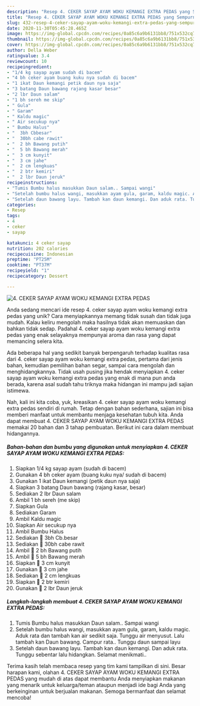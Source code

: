 ```yaml
---
description: "Resep 4. CEKER SAYAP AYAM WOKU KEMANGI EXTRA PEDAS yang Sempurna"
title: "Resep 4. CEKER SAYAP AYAM WOKU KEMANGI EXTRA PEDAS yang Sempurna"
slug: 432-resep-4-ceker-sayap-ayam-woku-kemangi-extra-pedas-yang-sempurna
date: 2020-11-30T05:45:28.465Z
image: https://img-global.cpcdn.com/recipes/0a85c6a9b6131bb8/751x532cq70/4-ceker-sayap-ayam-woku-kemangi-extra-pedas-foto-resep-utama.jpg
thumbnail: https://img-global.cpcdn.com/recipes/0a85c6a9b6131bb8/751x532cq70/4-ceker-sayap-ayam-woku-kemangi-extra-pedas-foto-resep-utama.jpg
cover: https://img-global.cpcdn.com/recipes/0a85c6a9b6131bb8/751x532cq70/4-ceker-sayap-ayam-woku-kemangi-extra-pedas-foto-resep-utama.jpg
author: Della Weber
ratingvalue: 3.4
reviewcount: 10
recipeingredient:
- "1/4 kg sayap ayam sudah di bacem"
- "4 bh ceker ayam buang kuku nya sudah di bacem"
- "1 ikat Daun kemangi petik daun nya saja"
- "3 batang Daun bawang rajang kasar besar"
- "2 lbr Daun salam"
- "1 bh sereh me skip"
- " Gula"
- " Garam"
- " Kaldu magic"
- " Air secukup nya"
- " Bumbu Halus"
- "  3bh Cbbesar"
- "  30bh cabe rawit"
- "  2 bh Bawang putih"
- "  5 bh Bawang merah"
- "  3 cm kunyit"
- "  3 cm jahe"
- "  2 cm lengkuas"
- "  2 btr kemiri"
- "  2 lbr Daun jeruk"
recipeinstructions:
- "Tumis Bumbu halus masukkan Daun salam.. Sampai wangi"
- "Setelah bumbu halus wangi, masukkan ayam gula, garam, kaldu magic. Aduk rata dan tambah kan air sedikit saja. Tunggu air menyusut. Lalu tambah kan Daun bawang. Campur rata.. Tunggu daun sampai layu"
- "Setelah daun bawang layu. Tambah kan daun kemangi. Dan aduk rata. Tunggu sebentar lalu hidangkan. Selamat menikmati.."
categories:
- Resep
tags:
- 4
- ceker
- sayap

katakunci: 4 ceker sayap 
nutrition: 202 calories
recipecuisine: Indonesian
preptime: "PT25M"
cooktime: "PT37M"
recipeyield: "1"
recipecategory: Dessert

---
```



![4. CEKER SAYAP AYAM WOKU KEMANGI EXTRA PEDAS](https://img-global.cpcdn.com/recipes/0a85c6a9b6131bb8/751x532cq70/4-ceker-sayap-ayam-woku-kemangi-extra-pedas-foto-resep-utama.jpg)

Anda sedang mencari ide resep 4. ceker sayap ayam woku kemangi extra pedas yang unik? Cara menyiapkannya memang tidak susah dan tidak juga mudah. Kalau keliru mengolah maka hasilnya tidak akan memuaskan dan bahkan tidak sedap. Padahal 4. ceker sayap ayam woku kemangi extra pedas yang enak selayaknya mempunyai aroma dan rasa yang dapat memancing selera kita.

Ada beberapa hal yang sedikit banyak berpengaruh terhadap kualitas rasa dari 4. ceker sayap ayam woku kemangi extra pedas, pertama dari jenis bahan, kemudian pemilihan bahan segar, sampai cara mengolah dan menghidangkannya. Tidak usah pusing jika hendak menyiapkan 4. ceker sayap ayam woku kemangi extra pedas yang enak di mana pun anda berada, karena asal sudah tahu triknya maka hidangan ini mampu jadi sajian istimewa.




Nah, kali ini kita coba, yuk, kreasikan 4. ceker sayap ayam woku kemangi extra pedas sendiri di rumah. Tetap dengan bahan sederhana, sajian ini bisa memberi manfaat untuk membantu menjaga kesehatan tubuh kita. Anda dapat membuat 4. CEKER SAYAP AYAM WOKU KEMANGI EXTRA PEDAS memakai 20 bahan dan 3 tahap pembuatan. Berikut ini cara dalam membuat hidangannya.

<!--inarticleads1-->

##### Bahan-bahan dan bumbu yang digunakan untuk menyiapkan 4. CEKER SAYAP AYAM WOKU KEMANGI EXTRA PEDAS:

1. Siapkan 1/4 kg sayap ayam (sudah di bacem)
1. Gunakan 4 bh ceker ayam (buang kuku nya/ sudah di bacem)
1. Gunakan 1 ikat Daun kemangi (petik daun nya saja)
1. Siapkan 3 batang Daun bawang (rajang kasar, besar)
1. Sediakan 2 lbr Daun salam
1. Ambil 1 bh sereh (me skip)
1. Siapkan  Gula
1. Sediakan  Garam
1. Ambil  Kaldu magic
1. Siapkan  Air secukup nya
1. Ambil  Bumbu Halus
1. Sediakan  🧂 3bh Cb.besar
1. Sediakan  🧂 30bh cabe rawit
1. Ambil  🧂 2 bh Bawang putih
1. Ambil  🧂 5 bh Bawang merah
1. Siapkan  🧂 3 cm kunyit
1. Gunakan  🧂 3 cm jahe
1. Sediakan  🧂 2 cm lengkuas
1. Siapkan  🧂 2 btr kemiri
1. Gunakan  🧂 2 lbr Daun jeruk




<!--inarticleads2-->

##### Langkah-langkah membuat 4. CEKER SAYAP AYAM WOKU KEMANGI EXTRA PEDAS:

1. Tumis Bumbu halus masukkan Daun salam.. Sampai wangi
1. Setelah bumbu halus wangi, masukkan ayam gula, garam, kaldu magic. Aduk rata dan tambah kan air sedikit saja. Tunggu air menyusut. Lalu tambah kan Daun bawang. Campur rata.. Tunggu daun sampai layu
1. Setelah daun bawang layu. Tambah kan daun kemangi. Dan aduk rata. Tunggu sebentar lalu hidangkan. Selamat menikmati..




Terima kasih telah membaca resep yang tim kami tampilkan di sini. Besar harapan kami, olahan 4. CEKER SAYAP AYAM WOKU KEMANGI EXTRA PEDAS yang mudah di atas dapat membantu Anda menyiapkan makanan yang menarik untuk keluarga/teman ataupun menjadi ide bagi Anda yang berkeinginan untuk berjualan makanan. Semoga bermanfaat dan selamat mencoba!
